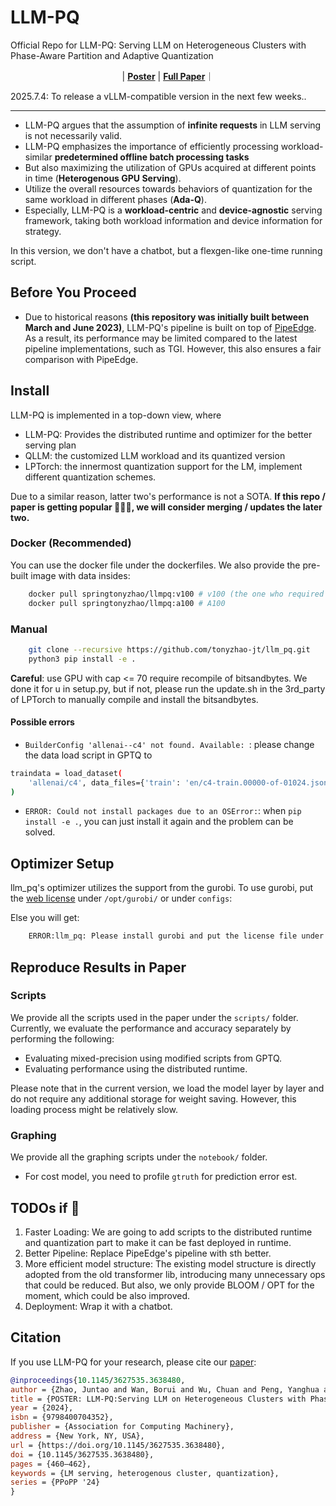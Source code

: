 # LLM-PQ

Official Repo for LLM-PQ: Serving LLM on Heterogeneous Clusters with Phase-Aware Partition and Adaptive Quantization

<p align="center">
| <a href="https://dl.acm.org/doi/10.1145/3627535.3638480"><b>Poster</b></a> | <a href="https://arxiv.org/abs/2403.01136"><b>Full Paper</b></a>｜
</p>

2025.7.4: To release a vLLM-compatible version in the next few weeks.. 

---

- LLM-PQ argues that the assumption of **infinite requests** in LLM serving is not necessarily valid. 
- LLM-PQ emphasizes the importance of efficiently processing workload-similar **predetermined offline batch processing tasks** 
- But also maximizing the utilization of GPUs acquired at different points in time (**Heterogenous GPU Serving**).
- Utilize the overall resources towards behaviors of quantization for the same workload in different phases (**Ada-Q**).
- Especially, LLM-PQ is a **workload-centric** and **device-agnostic** serving framework, taking both workload information and device information for strategy.

In this version, we don't have a chatbot, but a flexgen-like one-time running script.


## Before You Proceed
- Due to historical reasons **(this repository was initially built between March and June 2023)**, LLM-PQ's pipeline is built on top of [PipeEdge](https://github.com/usc-isi/PipeEdge). As a result, its performance may be limited compared to the latest pipeline implementations, such as TGI. However, this also ensures a fair comparison with PipeEdge.

## Install
LLM-PQ is implemented in a top-down view, where
- LLM-PQ: Provides the distributed runtime and optimizer for the better serving plan
- QLLM: the customized LLM workload and its quantized version
- LPTorch: the innermost quantization support for the LM, implement different quantization schemes.

Due to a similar reason, latter two's performance is not a SOTA. **If this repo / paper is getting popular 🤑🤑🤑, we will consider merging / updates the later two.**

### Docker (Recommended)
You can use the docker file under the dockerfiles. We also provide the pre-built image with data insides:
```bash 
    docker pull springtonyzhao/llmpq:v100 # v100 (the one who required from scratch build of bitsandbytes)
    docker pull springtonyzhao/llmpq:a100 # A100
```

### Manual
```bash
    git clone --recursive https://github.com/tonyzhao-jt/llm_pq.git
    python3 pip install -e .
```
**Careful**: use GPU with cap <= 70 require recompile of bitsandbytes. We done it for u in setup.py, but if not, please run the update.sh in the 3rd_party of LPTorch to manually compile and install the bitsandbytes.

#### Possible errors
- `BuilderConfig 'allenai--c4' not found. Available: `: please change the data load script in GPTQ to
```bash
traindata = load_dataset(
    'allenai/c4', data_files={'train': 'en/c4-train.00000-of-01024.json.gz'}, split='train'
)
```
- `ERROR: Could not install packages due to an OSError:`: when `pip install -e .`, you can just install it again and the problem can be solved.

## Optimizer Setup
llm_pq's optimizer utilizes the support from the gurobi. To use gurobi, put the [web license](https://license.gurobi.com/manager/licenses) under `/opt/gurobi/` or under `configs`:

Else you will get:
```bash
    ERROR:llm_pq: Please install gurobi and put the license file under /opt/gurobi/
```


## Reproduce Results in Paper
### Scripts
We provide all the scripts used in the paper under the `scripts/` folder. Currently, we evaluate the performance and accuracy separately by performing the following:
- Evaluating mixed-precision using modified scripts from GPTQ.
- Evaluating performance using the distributed runtime.

Please note that in the current version, we load the model layer by layer and do not require any additional storage for weight saving. However, this loading process might be relatively slow.

### Graphing
We provide all the graphing scripts under the `notebook/` folder.
- For cost model, you need to profile `gtruth` for prediction error est.


## TODOs if 🌟 
1. Faster Loading:
We are going to add scripts to the distributed runtime and quantization part to make it can be fast deployed in runtime.
2. Better Pipeline:
Replace PipeEdge's pipeline with sth better.
3. More efficient model structure:
The existing model structure is directly adopted from the old transformer lib, introducing many unnecessary ops that could be reduced. But also, we only provide BLOOM / OPT for the moment, which could be also improved.
4. Deployment: 
Wrap it with a chatbot.
   
## Citation
If you use LLM-PQ for your research, please cite our [paper](https://dl.acm.org/doi/10.1145/3627535.3638480):
```bibtex
@inproceedings{10.1145/3627535.3638480,
author = {Zhao, Juntao and Wan, Borui and Wu, Chuan and Peng, Yanghua and Lin, Haibin},
title = {POSTER: LLM-PQ:Serving LLM on Heterogeneous Clusters with Phase-Aware Partition and Adaptive Quantization},
year = {2024},
isbn = {9798400704352},
publisher = {Association for Computing Machinery},
address = {New York, NY, USA},
url = {https://doi.org/10.1145/3627535.3638480},
doi = {10.1145/3627535.3638480},
pages = {460–462},
keywords = {LM serving, heterogenous cluster, quantization},
series = {PPoPP '24}
}
```
